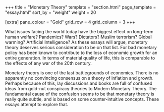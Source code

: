 +++
title = "Monetary Theory"
template = "section.html"
page_template = "essay.html"
sort_by = "weight"
weight = 20

[extra]
pane_colour = "Gold"
grid_row = 4
grid_column = 3
+++

What issues facing the world today have the biggest effect on long-term human welfare?  Pandemics?  Wars?  Dictators?  Muslim terrorism?  Global warming?  Artificial Intelligence?  As these essays will argue, monetary theory deserves serious consideration to be on that list.  For bad monetary policy has been known to contribute to the loss of economic growth for an entire generation.  In terms of material quality of life, this is comparable to the effects of any war of the 20th century.

Monetary theory is one of the last battlegrounds of economics.  There is no apparently no convincing consensus on a theory of inflation and growth.  Perhaps because of this, lay discussions and books are full of confused ideas from gold-nut conspiracy theories to Modern Monetary Theory.  The fundamental cause of the confusion seems to be that monetary theory is really quite subtle, and is based on some counter-intuitive concepts.  These essays attempt to explore that.